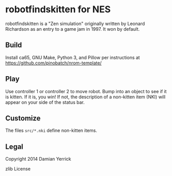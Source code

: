 robotfindskitten for NES
========================

robotfindskitten is a "Zen simulation" originally written by Leonard
Richardson as an entry to a game jam in 1997.  It won by default.

Build
-----
Install ca65, GNU Make, Python 3, and Pillow per instructions at
https://github.com/pinobatch/nrom-template/

Play
----
Use controller 1 or controller 2 to move robot.  Bump into an object
to see if it is kitten.  If it is, you win!  If not, the description
of a non-kitten item (NKI) will appear on your side of the status bar.

Customize
---------
The files `src/*.nki` define non-kitten items.

Legal
-----
Copyright 2014 Damian Yerrick

zlib License
